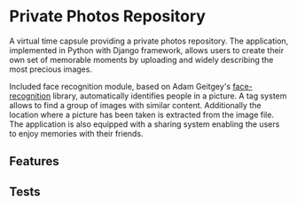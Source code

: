 # Private Photos Repository
A virtual time capsule providing a private photos repository. The application, implemented in Python with Django framework, allows users to create their own set of memorable moments by uploading and widely describing the most precious images. 

Included face recognition module, based on Adam Geitgey's [face-recognition](https://github.com/ageitgey/face_recognition) library, automatically identifies people in a picture. A tag system allows to find a group of images with similar content. Additionally the location where a picture has been taken is extracted from the image file. The application is also equipped with a sharing system enabling the users to enjoy memories with their friends.
## Features

## Tests
